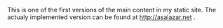 This is one of the first versions of the main content in my static site. The actualy implemented version can be found at http://asalazar.net .
